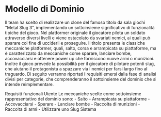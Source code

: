 # Modello di Dominio

Il team ha scelto di realizzare un clone del famoso titolo da sala giochi "Metal Slug 3", implementando un sottoinsieme significativo di funzionalità tipiche del gioco.
Nel platformer originale il giocatore pilota un soldato attraverso diversi livelli e viene ostacolato da svariati nemici, ai quali può sparare col fine di ucciderli e proseguire.
Il titolo presenta le classiche meccaniche platformer, quali, salto, corsa e arrampicata su piattaforme, ma è caratterizzato da meccaniche come sparare, lanciare bombe, accovacciarsi 
e ottenere power up che forniscono nuove armi o munizioni. Inoltre il gioco prevede la possibilità per il giocatore di pilotare potenti slug, che aiutano il protagonista a spazzare via i nemici
per farsi largo fino al traguardo.
Di seguito verranno riportati i requisiti emersi dalla fase di analisi divisi per categorie, che comprenderanno il sottoinsieme del dominio che si intende reimplementare.

Requisiti funzionali
  Utente
    Le meccaniche scelte come sottoinsieme rappresentativo del dominio sono:
      - Salto
      - Arrampicata su piattaforme
      - Accovacciarsi
      - Sparare
      - Lanciare bombe
      - Raccolta di munizioni
      - Raccolta di armi
      - Utilizzare uno Slug
  Sistema
